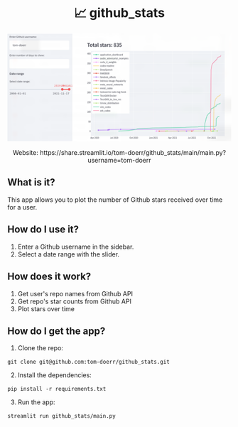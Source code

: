 <h1 align="center"> 📈 github_stats </h1>
<p align="center">
    <img src='screenshot.png'>
    <p align="center">
        Website: https://share.streamlit.io/tom-doerr/github_stats/main/main.py?username=tom-doerr
    </p>
</p>



## What is it?
This app allows you to plot the number of Github stars received over time for a user.
## How do I use it?
1. Enter a Github username in the sidebar.
2. Select a date range with the slider.
## How does it work?
1. Get user's repo names from Github API
2. Get repo's star counts from Github API
3. Plot stars over time
## How do I get the app?
1. Clone the repo:
```
git clone git@github.com:tom-doerr/github_stats.git
```
2. Install the dependencies:
```
pip install -r requirements.txt
```
3. Run the app:
```
streamlit run github_stats/main.py
```

